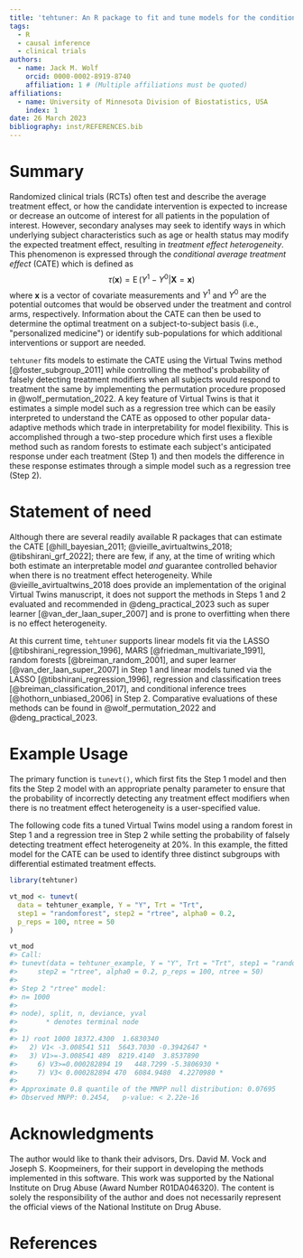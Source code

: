 ```yaml
---
title: 'tehtuner: An R package to fit and tune models for the conditional average treatment effect'
tags:
  - R
  - causal inference
  - clinical trials
authors:
  - name: Jack M. Wolf
    orcid: 0000-0002-8919-8740
    affiliation: 1 # (Multiple affiliations must be quoted)
affiliations:
  - name: University of Minnesota Division of Biostatistics, USA
    index: 1
date: 26 March 2023
bibliography: inst/REFERENCES.bib
---
```


# Summary

Randomized clinical trials (RCTs) often test and describe the average treatment effect, or how the candidate intervention is expected to increase or decrease an outcome of interest for all patients in the population of interest. However, secondary analyses may seek to identify ways in which underlying subject characteristics such as age or health status may modify the expected treatment effect, resulting in *treatment effect heterogeneity*.
This phenomenon is expressed through the *conditional average treatment effect* (CATE) which is defined as
$$\tau(\boldsymbol{x})= \operatorname{E}\left(Y^1-Y^0|\boldsymbol{X}=\boldsymbol{x}\right)$$
where $\boldsymbol{x}$ is a vector of covariate measurements and $Y^1$ and $Y^0$ are the potential outcomes that would be observed under the treatment and control arms, respectively.
Information about the CATE can then be used to determine the optimal treatment on a subject-to-subject basis (i.e., "personalized medicine") or identify sub-populations for which additional interventions or support are needed.

`tehtuner` fits models to estimate the CATE using the Virtual Twins method [@foster_subgroup_2011] while controlling the method's probability of falsely detecting treatment modifiers when all subjects would respond to treatment the same by implementing the permutation procedure proposed in @wolf_permutation_2022.
A key feature of Virtual Twins is that it estimates a simple model such as a regression tree which can be easily interpreted to understand the CATE as opposed to other popular data-adaptive methods which trade in interpretability for model flexibility. 
This is accomplished through a two-step procedure which first uses a flexible method such as random forests to estimate each subject's anticipated response under each treatment (Step 1) and then models the difference in these response estimates through a simple model such as a regression tree (Step 2).

# Statement of need

Although there are several readily available R packages that can estimate the CATE [@hill_bayesian_2011; @vieille_avirtualtwins_2018; @tibshirani_grf_2022]; there are few, if any, at the time of writing which both estimate an interpretable model *and* guarantee controlled behavior when there is no treatment effect heterogeneity. While @vieille_avirtualtwins_2018 does provide an implementation of the original Virtual Twins manuscript, it does not support the methods in Steps 1 and 2 evaluated and recommended in @deng_practical_2023 such as super learner [@van_der_laan_super_2007] and is prone to overfitting when there is no effect heterogeneity.

At this current time, `tehtuner` supports linear models fit via the LASSO [@tibshirani_regression_1996], MARS [@friedman_multivariate_1991], random forests [@breiman_random_2001], and super learner [@van_der_laan_super_2007] in Step 1 and linear  models tuned via the LASSO [@tibshirani_regression_1996], regression and classification trees [@breiman_classification_2017], and conditional inference trees [@hothorn_unbiased_2006] in Step 2. Comparative evaluations of these methods can be found in @wolf_permutation_2022 and @deng_practical_2023.

# Example Usage

The primary function is `tunevt()`, which first fits the Step 1 model and then fits the Step 2 model with an appropriate penalty parameter to ensure that the probability of incorrectly detecting any treatment effect modifiers when there is no treatment effect heterogeneity is a user-specified value.

The following code fits a tuned Virtual Twins model using a random forest in Step 1 and a regression tree in Step 2 while setting the probability of falsely detecting treatment effect heterogeneity at 20%. 
In this example, the fitted model for the CATE can be used to identify three distinct subgroups with differential estimated treatment effects.

```r
library(tehtuner)

vt_mod <- tunevt(
  data = tehtuner_example, Y = "Y", Trt = "Trt", 
  step1 = "randomforest", step2 = "rtree", alpha0 = 0.2, 
  p_reps = 100, ntree = 50
)

vt_mod
#> Call:
#> tunevt(data = tehtuner_example, Y = "Y", Trt = "Trt", step1 = "randomforest", 
#>     step2 = "rtree", alpha0 = 0.2, p_reps = 100, ntree = 50)
#> 
#> Step 2 "rtree" model:
#> n= 1000 
#> 
#> node), split, n, deviance, yval
#>       * denotes terminal node
#> 
#> 1) root 1000 18372.4300  1.6830340  
#>   2) V1< -3.008541 511  5643.7030 -0.3942647 *
#>   3) V1>=-3.008541 489  8219.4140  3.8537890  
#>     6) V3>=0.000282894 19   448.7299 -5.3806930 *
#>     7) V3< 0.000282894 470  6084.9480  4.2270980 *
#> 
#> Approximate 0.8 quantile of the MNPP null distribution: 0.07695
#> Observed MNPP: 0.2454,   p-value: < 2.22e-16
```


# Acknowledgments

The author would like to thank their advisors, Drs. David M. Vock and Joseph S. Koopmeiners, for their support in developing the methods implemented in this software.
This work was supported by the National Institute on Drug Abuse (Award Number R01DA046320).
The content is solely the responsibility of the author and does not necessarily represent the official views of the National Institute on Drug Abuse.

# References
